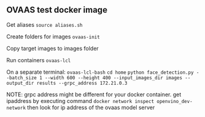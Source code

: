 ## OVAAS test docker image

Get aliases
`source aliases.sh`

Create folders for images
`ovaas-init`

Copy target images to images folder

Run containers
`ovaas-lcl`

On a separate terminal:
`ovaas-lcl-bash`
`cd home`
`python face_detection.py --batch_size 1 --width 600 --height 400 --input_images_dir images --output_dir results --grpc_address 172.21.0.3`

NOTE: grpc address might be different for your docker container.
get ipaddress by executing command
`docker network inspect openvino_dev-network`
then look for ip address of the ovaas model server
